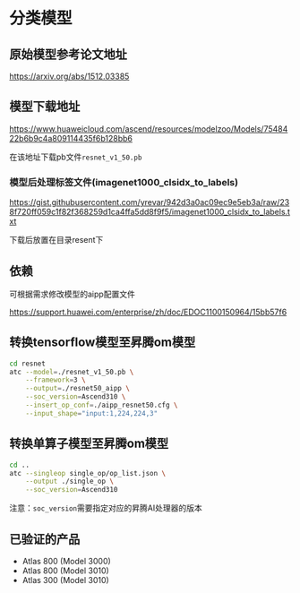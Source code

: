 # 分类模型

## 原始模型参考论文地址

https://arxiv.org/abs/1512.03385

## 模型下载地址

https://www.huaweicloud.com/ascend/resources/modelzoo/Models/7548422b6b9c4a809114435f6b128bb6

在该地址下载pb文件``resnet_v1_50.pb``

### 模型后处理标签文件(imagenet1000_clsidx_to_labels) 

https://gist.githubusercontent.com/yrevar/942d3a0ac09ec9e5eb3a/raw/238f720ff059c1f82f368259d1ca4ffa5dd8f9f5/imagenet1000_clsidx_to_labels.txt

下载后放置在目录resent下

## 依赖

可根据需求修改模型的aipp配置文件

https://support.huawei.com/enterprise/zh/doc/EDOC1100150964/15bb57f6

## 转换tensorflow模型至昇腾om模型

```bash
cd resnet
atc --model=./resnet_v1_50.pb \
    --framework=3 \
    --output=./resnet50_aipp \
    --soc_version=Ascend310 \
    --insert_op_conf=./aipp_resnet50.cfg \
    --input_shape="input:1,224,224,3"
```

## 转换单算子模型至昇腾om模型

```bash
cd ..
atc --singleop single_op/op_list.json \
    --output ./single_op \
    --soc_version=Ascend310
```

注意：```soc_version```需要指定对应的昇腾AI处理器的版本

## 已验证的产品

- Atlas 800 (Model 3000)
- Atlas 800 (Model 3010)
- Atlas 300 (Model 3010)